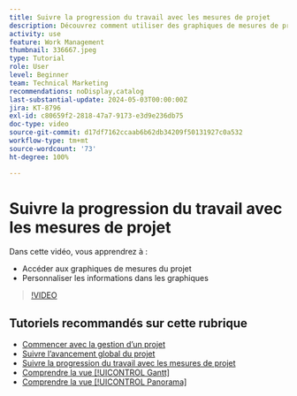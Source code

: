 ```yaml
---
title: Suivre la progression du travail avec les mesures de projet
description: Découvrez comment utiliser des graphiques de mesures de projet pour suivre la progression du travail dans  [!DNL  Workfront].
activity: use
feature: Work Management
thumbnail: 336667.jpeg
type: Tutorial
role: User
level: Beginner
team: Technical Marketing
recommendations: noDisplay,catalog
last-substantial-update: 2024-05-03T00:00:00Z
jira: KT-8796
exl-id: c80659f2-2818-47a7-9173-e3d9e236db75
doc-type: video
source-git-commit: d17df7162ccaab6b62db34209f50131927c0a532
workflow-type: tm+mt
source-wordcount: '73'
ht-degree: 100%

---
```


# Suivre la progression du travail avec les mesures de projet

Dans cette vidéo, vous apprendrez à :

* Accéder aux graphiques de mesures du projet
* Personnaliser les informations dans les graphiques

>[!VIDEO](https://video.tv.adobe.com/v/336667/?quality=12&learn=on&enablevpops)

## Tutoriels recommandés sur cette rubrique

* [Commencer avec la gestion d’un projet](/help/manage-work/projects/getting-started-manage-a-project.md)
* [Suivre l’avancement global du projet](/help/manage-work/projects/track-overall-project-progress.md)
* [Suivre la progression du travail avec les mesures de projet](/help/manage-work/projects/track-work-progress-with-project-metrics.md)
* [Comprendre la vue [!UICONTROL Gantt]](/help/manage-work/projects/understand-the-gantt-view.md)
* [Comprendre la vue [!UICONTROL Panorama]](/help/manage-work/projects/understand-the-board-view.md)
